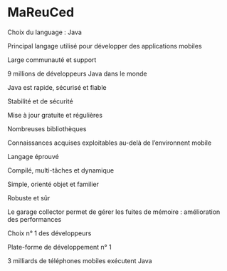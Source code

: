 # MaReuCed

Choix du language : Java  


Principal langage utilisé pour développer des applications mobiles

Large communauté et support

9 millions de développeurs Java dans le monde

Java est rapide, sécurisé et fiable

Stabilité et de sécurité  

Mise à jour gratuite et régulières

Nombreuses bibliothèques 

Connaissances acquises exploitables au-delà de l’environnent mobile

Langage éprouvé

Compilé, multi-tâches et dynamique

Simple, orienté objet et familier

Robuste et sûr

Le garage collector permet de gérer les fuites de mémoire : amélioration des performances

Choix n° 1 des développeurs

Plate-forme de développement n° 1

3 milliards de téléphones mobiles exécutent Java 

